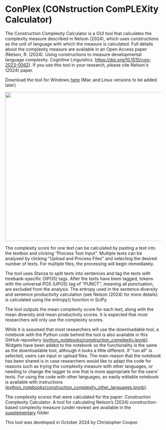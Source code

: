 # ConPlex (CONstruction ComPLEXity Calculator)

The Construction Complexity Calculator is a GUI tool that calculates the complexity measure described in Nelson (2024), which uses constructions as the unit of language with which the measure is calculated. Full details about the complexity measure are available in an Open Access paper (Nelson, R. (2024). Using constructions to measure developmental language complexity. Cognitive Linguistics. https://doi.org/10.1515/cog-2023-0062). If you use this tool in your research, please cite Nelson's (2024) paper.

Download the tool for Windows <a href="https://drive.google.com/file/d/1PljHorFOaXYTIar527GMaDibNAzk6Coo/view?usp=sharing">here</a>  (Mac and Linux versions to be added later)

<img src="https://github.com/cooperchris17/ConstructionComplexityCalculator/blob/main/supplementary/gui_screenshot.png?raw=true" width="674" height="481">

The complexity score for one text can be calculated by pasting a text into the textbox and clicking "Process Text Input". Multiple texts can be analysed by clicking "Upload and Process Files" and selecting the desired number of texts. For multiple files, the processing will begin immediately.

The tool uses Stanza to split texts into sentences and tag the texts with treebank-specific (XPOS) tags. After the texts have been tagged, tokens with the universal POS (UPOS) tag of "PUNCT", meaning all punctuation, are excluded from the analysis. The entropy used in the sentence diversity and sentence productivity calculation (see Nelson (2024) for more details) is calculated using the entropy() function in SciPy. 

The tool outputs the mean complexity score for each text, along with the mean diversity and mean productivity scores. It is expected that most researchers will only use the complexity scores.

While it is assumed that most researchers will use the downloadable tool, a notebook with the Python code behind the tool is also available in this GitHub repository <a href="https://github.com/cooperchris17/ConstructionComplexityCalculator/blob/main/python_notebooks/construction_complexity.ipynb">(python_notebooks/construction_complexity.ipynb)</a>. Widgets have been added to the notebook so the functionality is the same as the downloadable tool, although it looks a little different. If "run all" is selected, users can input or upload files. The main reason that the notebook has been shared is in case researchers would like to adapt the code for reasons such as trying the complexity measure with other languages, or needing to change the tagger to one that is more appropriate for the users' texts. For using the code with other languages, an easily editable notebook is available with instructions <a href="https://github.com/cooperchris17/ConstructionComplexityCalculator/blob/main/python_notebooks/construction_complexity_other_languages.ipynb">(python_notebooks/construction_complexity_other_languages.ipynb)</a>.

The complexity scores that were calculated for the paper: Construction Complexity Calculator: A tool for calculating Nelson’s (2024) construction-based complexity measure (under review) are available in the <a href="https://github.com/cooperchris17/ConstructionComplexityCalculator/tree/main/supplementary">supplementary</a> folder

This tool was developed in October 2024 by Christopher Cooper.
